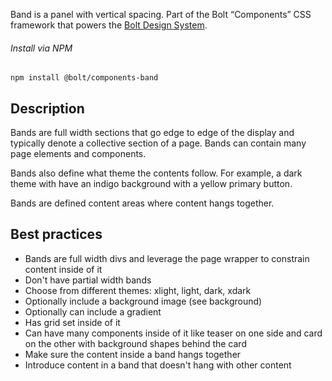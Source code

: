 Band is a panel with vertical spacing. Part of the Bolt “Components” CSS framework that powers the [Bolt Design System](https://www.boltdesignsystem.com).

###### Install via NPM

```
npm install @bolt/components-band
```

## Description

Bands are full width sections that go edge to edge of the display and typically denote a collective section of a page. Bands can contain many page elements and components.

Bands also define what theme the contents follow. For example, a dark theme with have an indigo background with a yellow primary button.

Bands are defined content areas where content hangs together.

## Best practices

* Bands are full width divs and leverage the page wrapper to constrain content inside of it
* Don't have partial width bands
* Choose from different themes: xlight, light, dark, xdark
* Optionally include a background image (see background)
* Optionally can include a gradient
* Has grid set inside of it
* Can have many components inside of it like teaser on one side and card on the other with background shapes behind the card
* Make sure the content inside a band hangs together
* Introduce content in a band that doesn't hang with other content
